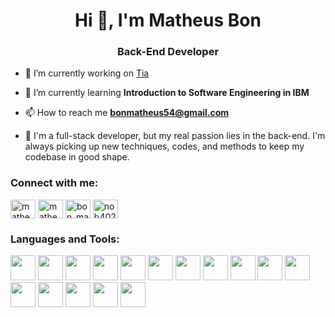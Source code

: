 <h1 align="center">Hi 👋, I'm Matheus Bon</h1>
<h3 align="center">Back-End Developer</h3>


- 🔭 I’m currently working on [Tia](https://tiadoidioma.com.br/)

- 🌱 I’m currently learning **Introduction to Software Engineering in IBM**

- 📫 How to reach me **bonmatheus54@gmail.com**

- 📄 I'm a full-stack developer, but my real passion lies in the back-end. I'm always picking up new techniques, codes, and methods to keep my codebase in good shape.

<h3 align="left">Connect with me:</h3>
<p align="left">
<a href="https://twitter.com/matheusbon3" target="blank"><img align="center" src="https://raw.githubusercontent.com/rahuldkjain/github-profile-readme-generator/master/src/images/icons/Social/twitter.svg" alt="matheusbon3" height="30" width="40" /></a>
<a href="https://linkedin.com/in/matheus-bon-900a24231" target="blank"><img align="center" src="https://raw.githubusercontent.com/rahuldkjain/github-profile-readme-generator/master/src/images/icons/Social/linked-in-alt.svg" alt="matheus-bon-900a24231" height="30" width="40" /></a>
<a href="https://instagram.com/bon_matheus" target="blank"><img align="center" src="https://raw.githubusercontent.com/rahuldkjain/github-profile-readme-generator/master/src/images/icons/Social/instagram.svg" alt="bon_matheus" height="30" width="40" /></a>
<a href="https://discord.gg/nob4029" target="blank"><img align="center" src="https://raw.githubusercontent.com/rahuldkjain/github-profile-readme-generator/master/src/images/icons/Social/discord.svg" alt="nob4029" height="30" width="40" /></a>
</p>

<h3 align="left">Languages and Tools:</h3>
<p align="left"> 
<img src="https://cdn.jsdelivr.net/gh/devicons/devicon/icons/javascript/javascript-original.svg" width="40px" height="40px"/>
<img src="https://cdn.jsdelivr.net/gh/devicons/devicon/icons/python/python-original.svg" width="40px" height="40px"/>
<img src="https://cdn.jsdelivr.net/gh/devicons/devicon/icons/php/php-original.svg" width="40px" height="40px"/>
<img src="https://cdn.jsdelivr.net/gh/devicons/devicon/icons/mongodb/mongodb-original-wordmark.svg" width="40px" height="40px"/>
<img src="https://cdn.jsdelivr.net/gh/devicons/devicon/icons/mysql/mysql-original-wordmark.svg" width="40px" height="40px"/>
<img src="https://cdn.jsdelivr.net/gh/devicons/devicon/icons/bootstrap/bootstrap-original.svg" width="40px" height="40px"/>
<img src="https://cdn.jsdelivr.net/gh/devicons/devicon/icons/tailwindcss/tailwindcss-plain.svg" width="40px" height="40px"/>
<img src="https://cdn.jsdelivr.net/gh/devicons/devicon/icons/nodejs/nodejs-original.svg"  width="40px" height="40px"/>
<img src="https://cdn.jsdelivr.net/gh/devicons/devicon/icons/express/express-original-wordmark.svg" width="40px" height="40px"/>
<img src="https://cdn.jsdelivr.net/gh/devicons/devicon/icons/laravel/laravel-plain-wordmark.svg"  width="40px" height="40px"/>
<img src="https://cdn.jsdelivr.net/gh/devicons/devicon/icons/django/django-plain.svg" width="40px" height="40px"/>
<img src="https://cdn.jsdelivr.net/gh/devicons/devicon/icons/vuejs/vuejs-original.svg"  width="40px" height="40px"/>
<img src="https://cdn.jsdelivr.net/gh/devicons/devicon/icons/jquery/jquery-original-wordmark.svg" width="40px" height="40px"/>
<img src="https://cdn.jsdelivr.net/gh/devicons/devicon/icons/linux/linux-original.svg" width="40px" height="40px"/>
<img src="https://cdn.jsdelivr.net/gh/devicons/devicon/icons/vscode/vscode-original.svg" width="40px" height="40px"/>
<img src="https://cdn.jsdelivr.net/gh/devicons/devicon/icons/github/github-original-wordmark.svg"  width="40px" height="40px"/>
          
          
          
          
          
          

          
          
          
          
          
          
          
          
          
</p>



